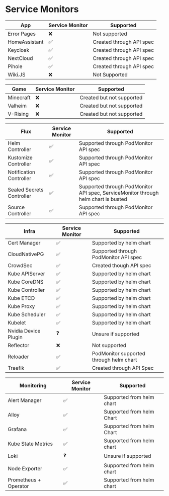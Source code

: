 # Service Monitors

| App           | Service Monitor | Supported                |
| ------------- | --------------- | ------------------------ |
| Error Pages   | ❌              | Not supported            |
| HomeAssistant | ✅              | Created through API spec |
| Keycloak      | ✅              | Created through API spec |
| NextCloud     | ✅              | Created through API spec |
| Pihole        | ✅              | Created through API spec |
| Wiki.JS       | ❌              | Not Supported            |

| Game      | Service Monitor | Supported                 |
| --------- | --------------- | ------------------------- |
| Minecraft | ❌              | Created but not supported |
| Valheim   | ❌              | Created but not supported |
| V-Rising  | ❌              | Created but not supported |

| Flux                      | Service Monitor | Supported                                                                          |
| ------------------------- | --------------- | ---------------------------------------------------------------------------------- |
| Helm Controller           | ✅              | Supported through PodMonitor API spec                                              |
| Kustomize Controller      | ✅              | Supported through PodMonitor API spec                                              |
| Notification Controller   | ✅              | Supported through PodMonitor API spec                                              |
| Sealed Secrets Controller | ✅              | Supported through PodMonitor API spec, ServiceMonitor through helm chart is busted |
| Source Controller         | ✅              | Supported through PodMonitor API spec                                              |

| Infra                | Service Monitor | Supported                               |
| -------------------- | --------------- | --------------------------------------- |
| Cert Manager         | ✅              | Supported by helm chart                 |
| CloudNativePG        | ✅              | Supported through PodMonitor API spec   |
| CrowdSec             | ✅              | Created though API spec                 |
| Kube APIServer       | ✅              | Supported by helm chart                 |
| Kube CoreDNS         | ✅              | Supported by helm chart                 |
| Kube Controller      | ✅              | Supported by helm chart                 |
| Kube ETCD            | ✅              | Supported by helm chart                 |
| Kube Proxy           | ✅              | Supported by helm chart                 |
| Kube Scheduler       | ✅              | Supported by helm chart                 |
| Kubelet              | ✅              | Supported by helm chart                 |
| Nvidia Device Plugin | ❓              | Unsure if supported                     |
| Reflector            | ❌              | Not supported                           |
| Reloader             | ✅              | PodMonitor supported through helm chart |
| Traefik              | ✅              | Created through API Spec                |

| Monitoring            | Service Monitor | Supported                 |
| --------------------- | --------------- | ------------------------- |
| Alert Manager         | ✅              | Supported from helm chart |
| Alloy                 | ✅              | Supported from helm Chart |
| Grafana               | ✅              | Supported from helm Chart |
| Kube State Metrics    | ✅              | Supported from helm chart |
| Loki                  | ❓              | Unsure if supported       |
| Node Exporter         | ✅              | Supported from helm chart |
| Prometheus + Operator | ✅              | Supported from helm chart |
